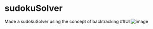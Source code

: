 # sudokuSolver
Made a sudokuSolver using the concept of backtracking 
##UI
![image](https://user-images.githubusercontent.com/89742029/178121742-bfb9fb88-80ac-442d-be19-6142b14ac726.png)
